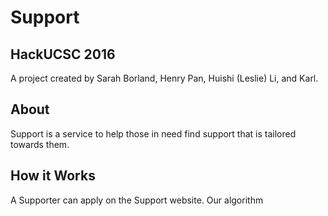 # Support
## HackUCSC 2016

A project created by Sarah Borland, Henry Pan, Huishi (Leslie) Li, and Karl.

## About
Support is a service to help those in need find support that is tailored
towards them.

## How it Works
A Supporter can apply on the Support website.
Our algorithm
